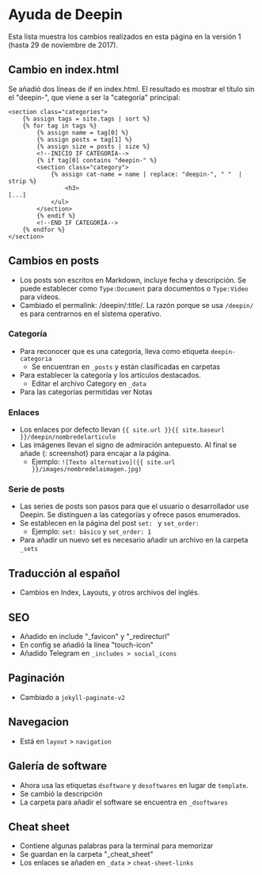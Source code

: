 # Ayuda de Deepin
Esta lista muestra los cambios realizados en esta página en la versión 1 (hasta 29 de noviembre de 2017).

## Cambio en index.html
Se añadió dos líneas de if en index.html. El resultado es mostrar el título sin el "deepin-", que viene a ser la "categoría" principal:

```
<section class="categories">
	{% assign tags = site.tags | sort %}
	{% for tag in tags %}
		{% assign name = tag[0] %}
		{% assign posts = tag[1] %}
		{% assign size = posts | size %}
		<!--INICIO IF CATEGORÍA-->
		{% if tag[0] contains "deepin-" %}
		<section class="category">
			{% assign cat-name = name | replace: "deepin-", " "  | strip %}
				<h3>
[...]
			</ul>
		</section>
		{% endif %}
		<!--END IF CATEGORÍA-->
	{% endfor %}
</section>
```

## Cambios en posts
* Los posts son escritos en Markdown, incluye fecha y descripción. Se puede establecer como `Type:Document` para documentos o `Type:Video` para vídeos.
* Cambiado el permalink: /deepin/:title/. La razón porque se usa `/deepin/` es para centrarnos en el sistema operativo.

### Categoría
* Para reconocer que es una categoría, lleva como etiqueta `deepin-categoria`
	- Se encuentran en `_posts` y están clasificadas en carpetas
* Para establecer la categoría y los artículos destacados.
	- Editar el archivo Category en `_data`
* Para las categorías permitidas ver Notas

### Enlaces
* Los enlaces por defecto llevan `{{ site.url }}{{ site.baseurl }}/deepin/nombredelarticulo`
* Las imágenes llevan el signo de admiración antepuesto. Al final se añade {: screenshot} para encajar a la página.
	- Ejemplo: `![Texto alternativo]({{ site.url }}/images/nombredelaimagen.jpg)`

### Serie de posts
* Las series de posts son pasos para que el usuario o desarrollador use Deepin. Se distinguen a las categorías y ofrece pasos enumerados.
* Se establecen en la página del post `set: ` y `set_order: `
	- Ejemplo: `set: básico` y `set_order: 1`
* Para añadir un nuevo set es necesario añadir un archivo en la carpeta `_sets`

## Traducción al español
* Cambios en Index, Layouts, y otros archivos del inglés.

## SEO
* Añadido en include "_favicon" y "_redirecturl"
* En config se añadió la línea "touch-icon"
* Añadido Telegram en `_includes > social_icons`

## Paginación
* Cambiado a `jekyll-paginate-v2`

## Navegacion
* Está en `layout` > `navigation`

## Galería de software
* Ahora usa las etiquetas `dsoftware` y `desoftwares` en lugar de `template`.
* Se cambió la descripción
* La carpeta para añadir el software se encuentra en `_dsoftwares`

## Cheat sheet
* Contiene algunas palabras para la terminal para memorizar
* Se guardan en la carpeta "_cheat_sheet"
* Los enlaces se añaden en `_data` > `cheat-sheet-links`
